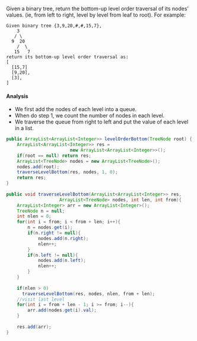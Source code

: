 Given a binary tree, return the bottom-up level order traversal of its nodes’ values. 
(ie, from left to right, level by level from leaf to root). For example:

```
Given binary tree {3,9,20,#,#,15,7},
    3
   / \
  9  20
    /  \
   15   7
return its bottom-up level order traversal as:
[
  [15,7]
  [9,20],
  [3],
]
```

#### Analysis

- We first add the nodes of each level into a queue. 
- When do step 1, we count the number of nodes in each level.
- We traverse the queue from right to left and put the value of each level in a list.

```java
public ArrayList<ArrayList<Integer>> levelOrderBottom(TreeNode root) {
    ArrayList<ArrayList<Integer>> res = 
                        new ArrayList<ArrayList<Integer>>();
    if(root == null) return res;
    ArrayList<TreeNode> nodes = new ArrayList<TreeNode>();
    nodes.add(root);
    traverseLevelBottom(res, nodes, 1, 0);
    return res;
}
    
public void traverseLevelBottom(ArrayList<ArrayList<Integer>> res, 
                    ArrayList<TreeNode> nodes, int len, int from){
    ArrayList<Integer> arr = new ArrayList<Integer>();      
    TreeNode n = null;
    int nlen = 0;
    for(int i = from; i < from + len; i++){
        n = nodes.get(i);
        if(n.right != null){
            nodes.add(n.right);
            nlen++;
        }
        if(n.left != null){
            nodes.add(n.left);
            nlen++;
        }
    }
    
    if(nlen > 0) 
      traverseLevelBottom(res, nodes, nlen, from + len);
    //visit last level
    for(int i = from + len - 1; i >= from; i--){
        arr.add(nodes.get(i).val);
    }
        
    res.add(arr);
}            
```
